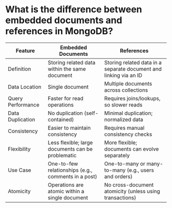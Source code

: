 # What is the difference between embedded documents and references in MongoDB?

| Feature                  | Embedded Documents                              | References                                       |
|--------------------------|--------------------------------------------------|--------------------------------------------------|
| Definition               | Storing related data within the same document   | Storing related data in a separate document and linking via an ID |
| Data Location            | Single document                                 | Multiple documents across collections           |
| Query Performance        | Faster for read operations                      | Requires joins/lookups, so slower reads         |
| Data Duplication         | No duplication (self-contained)                 | Minimal duplication; normalized data            |
| Consistency              | Easier to maintain consistency                  | Requires manual consistency checks              |
| Flexibility              | Less flexible; large documents can be problematic| More flexible; documents can evolve separately  |
| Use Case                 | One-to-few relationships (e.g., comments in a post) | One-to-many or many-to-many (e.g., users and orders) |
| Atomicity                | Operations are atomic within a single document  | No cross-document atomicity (unless using transactions) |
